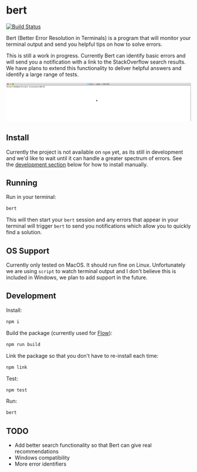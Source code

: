 # bert

[![Build Status](https://travis-ci.org/oliveroneill/bert.svg?branch=master)](https://travis-ci.org/oliveroneill/bert)

Bert (Better Error Resolution in Terminals) is a program that will monitor your terminal output and send you
helpful tips on how to solve errors.

This is still a work in progress. Currently Bert can identify basic
errors and will send you a notification with a link to the StackOverflow
search results. We have plans to extend this functionality to deliver
helpful answers and identify a large range of tests.

![Bert in action](images/demo.gif)

## Install
Currently the project is not available on `npm` yet, as its still in
development and we'd like to wait until it can handle a greater
spectrum of errors. See the [development section](#development) below for how
to install manually.

## Running
Run in your terminal:
```bash
bert
```
This will then start your `bert` session and any errors that appear
in your terminal will trigger `bert` to send you notifications which
allow you to quickly find a solution.

## OS Support
Currently only tested on MacOS. It should run fine on Linux. Unfortunately we
are using `script` to watch terminal output and I don't believe this is
included in Windows, we plan to add support in the future.

## Development
Install:
```bash
npm i
```
Build the package (currently used for [Flow](https://flow.org/)):
```bash
npm run build
```
Link the package so that you don't have to re-install each time:
```bash
npm link
```
Test:
```bash
npm test
```
Run:
```bash
bert
```

## TODO
- Add better search functionality so that Bert can give real recommendations
- Windows compatibility
- More error identifiers

